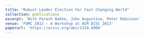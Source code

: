 ```yaml
---
title: "Robust Leader Election For Fast Changing World"
collection: publications
excerpt: 'With Paresh Nakhe, John Augustine, Peter Robinson'
venue: 'FOMC 2013 - A Workshop at ACM DISC 2013'
paperurl: 'https://arxiv.org/abs/1310.4908'
---
```

